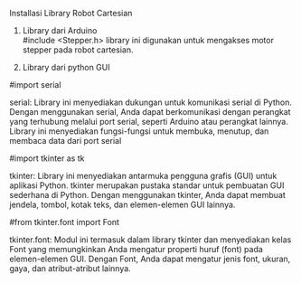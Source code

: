 Installasi Library Robot Cartesian

1.  Library dari Arduino\
    #include \<Stepper.h\> library ini digunakan untuk mengakses motor
    stepper pada robot cartesian.

2.  Library dari python GUI

#import serial

serial: Library ini menyediakan dukungan untuk komunikasi serial di
Python. Dengan menggunakan serial, Anda dapat berkomunikasi dengan
perangkat yang terhubung melalui port serial, seperti Arduino atau
perangkat lainnya. Library ini menyediakan fungsi-fungsi untuk membuka,
menutup, dan membaca data dari port serial

#import tkinter as tk

tkinter: Library ini menyediakan antarmuka pengguna grafis (GUI) untuk
aplikasi Python. tkinter merupakan pustaka standar untuk pembuatan GUI
sederhana di Python. Dengan menggunakan tkinter, Anda dapat membuat
jendela, tombol, kotak teks, dan elemen-elemen GUI lainnya.

#from tkinter.font import Font

tkinter.font: Modul ini termasuk dalam library tkinter dan menyediakan
kelas Font yang memungkinkan Anda mengatur properti huruf (font) pada
elemen-elemen GUI. Dengan Font, Anda dapat mengatur jenis font, ukuran,
gaya, dan atribut-atribut lainnya.
